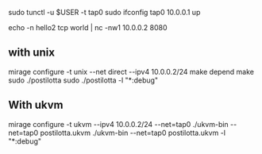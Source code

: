 

sudo tunctl -u $USER -t tap0
sudo ifconfig tap0 10.0.0.1 up

echo -n hello2 tcp world | nc -nw1 10.0.0.2 8080

## with unix

mirage configure -t unix --net direct --ipv4 10.0.0.2/24
make depend
make
sudo ./postilotta
sudo ./postilotta -l "*:debug"

## With ukvm

mirage configure -t ukvm --ipv4 10.0.0.2/24 --net=tap0
./ukvm-bin --net=tap0 postilotta.ukvm 
./ukvm-bin --net=tap0 postilotta.ukvm -l "*:debug"
